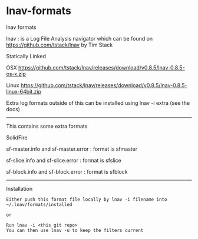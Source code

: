 # lnav-formats
lnav formats

lnav : is a Log File Analysis navigator which can be found on https://github.com/tstack/lnav by Tim Stack

Statically Linked

OSX       https://github.com/tstack/lnav/releases/download/v0.8.5/lnav-0.8.5-os-x.zip

Linux     https://github.com/tstack/lnav/releases/download/v0.8.5/lnav-0.8.5-linux-64bit.zip

Extra log formats outside of this can be installed using lnav -i extra (see the docs)


------------------------------------------------------------------------------------------------------------------------
This contains some extra formats 

SolidFire

  sf-master.info and sf-master.error    : format is sfmaster
 
  sf-slice.info and sf-slice.error      : format is sfslice
 
  sf-block.info and sf-block.error      : format is sfblock
  
  ------------------------------------------------------------------------------------------------------------------------
  Installation 
    
    Either push this format file locally by lnav -i filename into ~/.lnav/formats/installed
    
    or
    
    Run lnav -i <this git repo>
    You can then use lnav -u to keep the filters current
